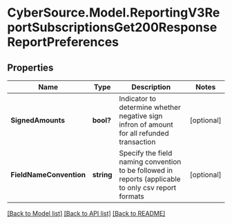 # CyberSource.Model.ReportingV3ReportSubscriptionsGet200ResponseReportPreferences
## Properties

Name | Type | Description | Notes
------------ | ------------- | ------------- | -------------
**SignedAmounts** | **bool?** | Indicator to determine whether negative sign infron of amount for all refunded transaction | [optional] 
**FieldNameConvention** | **string** | Specify the field naming convention to be followed in reports (applicable to only csv report formats | [optional] 

[[Back to Model list]](../README.md#documentation-for-models) [[Back to API list]](../README.md#documentation-for-api-endpoints) [[Back to README]](../README.md)

